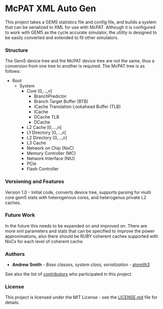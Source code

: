# McPAT XML Auto Gen

This project takes a GEM5 statistics file and config file, and builds
a system that can be serialized to XML for use with McPAT. Although it
is configured to work with GEM5 as the cycle accurate simulator, the
utility is designed to be easily converted and extended to fit other
simulators.

### Structure

The Gem5 device tree and the McPAT device tree are not the same, thus
a conversion from one tree to another is required. The McPAT tree is
as follows:

- Root
  - System
    - Core [0,...,*n*]
      - BranchPredictor
      - Branch Target Buffer (BTB)
      - ICache Translation Lookahead Buffer (TLB)
      - ICache
      - DCache TLB
      - DCache
    - L2 Cache [0,...,*n*]
    - L1 Directory [0,...,*n*]
    - L2 Directory [0,...,*n*]
    - L3 Cache
    - Network on Chip (NoC)
    - Memory Controller (MC)
    - Network Interface (NIU)
    - PCIe
    - Flash Controller

### Versioning and Features

Version 1.0 - Initial code, converts device tree, supports parsing for
multi core gem5 stats with heterogenous cores, and heterogenus private
L2 caches.

### Future Work

In the future this needs to be expanded on and improved on. There are
more xml parameters and stats that can be specified to improve the
power approximations, also there should be RUBY coherent caches
supported with NoCs for each level of coherent cache.

### Authors

* **Andrew Smith** - *Base classes, system class, serialization* -
[atsmith3](https://github.com/atsmith3)

See also the list of
[contributors](https://github.com/atsmith3/predict-T/graphs/contributors)
who participated in this project.

### License

This project is licensed under the MIT License - see the
[LICENSE.md](LICENSE.md) file for details.
